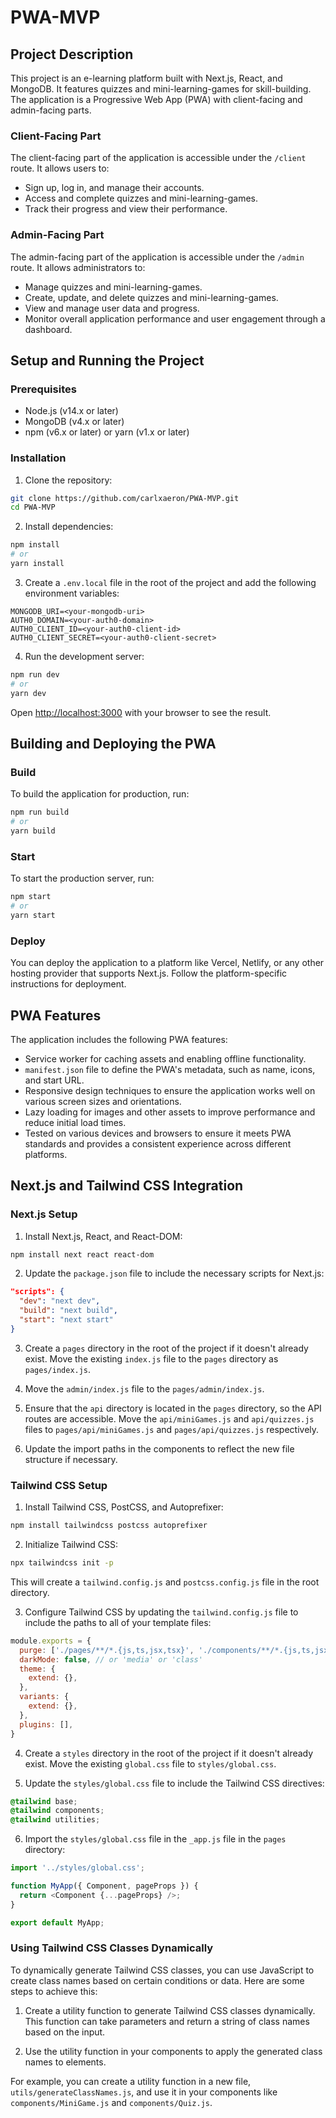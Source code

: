 # PWA-MVP

## Project Description

This project is an e-learning platform built with Next.js, React, and MongoDB. It features quizzes and mini-learning-games for skill-building. The application is a Progressive Web App (PWA) with client-facing and admin-facing parts.

### Client-Facing Part

The client-facing part of the application is accessible under the `/client` route. It allows users to:

* Sign up, log in, and manage their accounts.
* Access and complete quizzes and mini-learning-games.
* Track their progress and view their performance.

### Admin-Facing Part

The admin-facing part of the application is accessible under the `/admin` route. It allows administrators to:

* Manage quizzes and mini-learning-games.
* Create, update, and delete quizzes and mini-learning-games.
* View and manage user data and progress.
* Monitor overall application performance and user engagement through a dashboard.

## Setup and Running the Project

### Prerequisites

* Node.js (v14.x or later)
* MongoDB (v4.x or later)
* npm (v6.x or later) or yarn (v1.x or later)

### Installation

1. Clone the repository:

```bash
git clone https://github.com/carlxaeron/PWA-MVP.git
cd PWA-MVP
```

2. Install dependencies:

```bash
npm install
# or
yarn install
```

3. Create a `.env.local` file in the root of the project and add the following environment variables:

```
MONGODB_URI=<your-mongodb-uri>
AUTH0_DOMAIN=<your-auth0-domain>
AUTH0_CLIENT_ID=<your-auth0-client-id>
AUTH0_CLIENT_SECRET=<your-auth0-client-secret>
```

4. Run the development server:

```bash
npm run dev
# or
yarn dev
```

Open [http://localhost:3000](http://localhost:3000) with your browser to see the result.

## Building and Deploying the PWA

### Build

To build the application for production, run:

```bash
npm run build
# or
yarn build
```

### Start

To start the production server, run:

```bash
npm start
# or
yarn start
```

### Deploy

You can deploy the application to a platform like Vercel, Netlify, or any other hosting provider that supports Next.js. Follow the platform-specific instructions for deployment.

## PWA Features

The application includes the following PWA features:

* Service worker for caching assets and enabling offline functionality.
* `manifest.json` file to define the PWA's metadata, such as name, icons, and start URL.
* Responsive design techniques to ensure the application works well on various screen sizes and orientations.
* Lazy loading for images and other assets to improve performance and reduce initial load times.
* Tested on various devices and browsers to ensure it meets PWA standards and provides a consistent experience across different platforms.

## Next.js and Tailwind CSS Integration

### Next.js Setup

1. Install Next.js, React, and React-DOM:

```bash
npm install next react react-dom
```

2. Update the `package.json` file to include the necessary scripts for Next.js:

```json
"scripts": {
  "dev": "next dev",
  "build": "next build",
  "start": "next start"
}
```

3. Create a `pages` directory in the root of the project if it doesn't already exist. Move the existing `index.js` file to the `pages` directory as `pages/index.js`.

4. Move the `admin/index.js` file to the `pages/admin/index.js`.

5. Ensure that the `api` directory is located in the `pages` directory, so the API routes are accessible. Move the `api/miniGames.js` and `api/quizzes.js` files to `pages/api/miniGames.js` and `pages/api/quizzes.js` respectively.

6. Update the import paths in the components to reflect the new file structure if necessary.

### Tailwind CSS Setup

1. Install Tailwind CSS, PostCSS, and Autoprefixer:

```bash
npm install tailwindcss postcss autoprefixer
```

2. Initialize Tailwind CSS:

```bash
npx tailwindcss init -p
```

This will create a `tailwind.config.js` and `postcss.config.js` file in the root directory.

3. Configure Tailwind CSS by updating the `tailwind.config.js` file to include the paths to all of your template files:

```js
module.exports = {
  purge: ['./pages/**/*.{js,ts,jsx,tsx}', './components/**/*.{js,ts,jsx,tsx}'],
  darkMode: false, // or 'media' or 'class'
  theme: {
    extend: {},
  },
  variants: {
    extend: {},
  },
  plugins: [],
}
```

4. Create a `styles` directory in the root of the project if it doesn't already exist. Move the existing `global.css` file to `styles/global.css`.

5. Update the `styles/global.css` file to include the Tailwind CSS directives:

```css
@tailwind base;
@tailwind components;
@tailwind utilities;
```

6. Import the `styles/global.css` file in the `_app.js` file in the `pages` directory:

```js
import '../styles/global.css';

function MyApp({ Component, pageProps }) {
  return <Component {...pageProps} />;
}

export default MyApp;
```

### Using Tailwind CSS Classes Dynamically

To dynamically generate Tailwind CSS classes, you can use JavaScript to create class names based on certain conditions or data. Here are some steps to achieve this:

1. Create a utility function to generate Tailwind CSS classes dynamically. This function can take parameters and return a string of class names based on the input.

2. Use the utility function in your components to apply the generated class names to elements.

For example, you can create a utility function in a new file, `utils/generateClassNames.js`, and use it in your components like `components/MiniGame.js` and `components/Quiz.js`.
